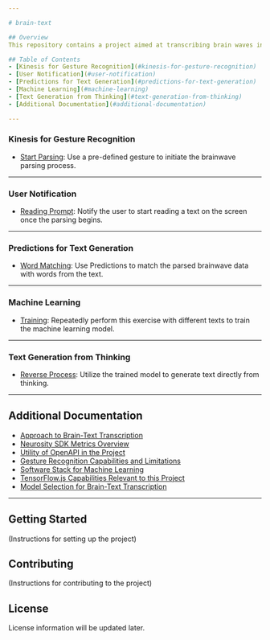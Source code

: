 ```yaml
---

# brain-text

## Overview
This repository contains a project aimed at transcribing brain waves into text. It utilizes the Neurosity SDK's concepts of Kinesis and Predictions for this purpose.

## Table of Contents
- [Kinesis for Gesture Recognition](#kinesis-for-gesture-recognition)
- [User Notification](#user-notification)
- [Predictions for Text Generation](#predictions-for-text-generation)
- [Machine Learning](#machine-learning)
- [Text Generation from Thinking](#text-generation-from-thinking)
- [Additional Documentation](#additional-documentation)

---
```


### Kinesis for Gesture Recognition
- [Start Parsing](#start-parsing): Use a pre-defined gesture to initiate the brainwave parsing process.

---

### User Notification
- [Reading Prompt](#reading-prompt): Notify the user to start reading a text on the screen once the parsing begins.

---

### Predictions for Text Generation
- [Word Matching](#word-matching): Use Predictions to match the parsed brainwave data with words from the text.

---

### Machine Learning
- [Training](#training): Repeatedly perform this exercise with different texts to train the machine learning model.

---

### Text Generation from Thinking
- [Reverse Process](#reverse-process): Utilize the trained model to generate text directly from thinking.

---

## Additional Documentation
- [Approach to Brain-Text Transcription](Approach.md)
- [Neurosity SDK Metrics Overview](Metrics.md)
- [Utility of OpenAPI in the Project](OpenAPI_Utility.md)
- [Gesture Recognition Capabilities and Limitations](Gesture_Recognition_Limitations.md)
- [Software Stack for Machine Learning](Software_Stack_for_ML.md)
- [TensorFlow.js Capabilities Relevant to this Project](TensorFlow_JS_Capabilities.md)
- [Model Selection for Brain-Text Transcription](Model_Selection.md)

---

## Getting Started
(Instructions for setting up the project)

## Contributing
(Instructions for contributing to the project)

## License
License information will be updated later.
